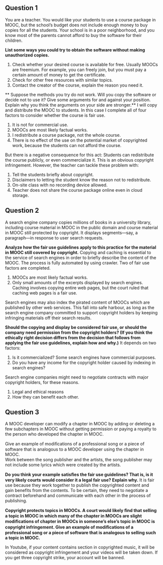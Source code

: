 ## Question 1
You are a teacher. You would like your students to use a course package in MOOC, but the school’s budget does not include enough money to buy copies for all the students. Your school is in a poor neighborhood, and you know most of the parents cannot afford to buy the software for their children.

**List some ways you could try to obtain the software without making unauthorized copies.**
1.  Check whether your desired course is available for free. Usually MOOCs are freemium. For example, you can freely join, but you must pay a certain amount of money to get the certificate.
2.  Check for other free resources with similar topics.
3.  Contact the creator of the course, explain the reason you need it.
    
** Suppose the methods you try do not work. Will you copy the software or decide not to use it? Give some arguments for and against your position. Explain why you think the arguments on your side are stronger.**
I will copy and distribute the MOOC to students. In this case I complete all of four factors to consider whether the course is fair use.
1.  It is not for commercial use.
2.  MOOCs are most likely factual works.
3.  I redistribute a course package, not the whole course. 
4.  There is no effect of the use on the potential market of copyrighted work, because the students can not afford the course.

But there is a negative consequence for this act: Students can redistribute the course publicly, or even commercialize it. This is an obvious copyright infringement. However, the teacher can tackle these problem with: 
1.  Tell the students briefly about copyright.
2.  Disclaimers to letting the student know the reason not to redistribute.
3.  On-site class with no recording device allowed.
4.  Teacher does not share the course package online even in cloud storage.

## Question 2

A search engine company copies millions of books in a university library, including course material in MOOC in the public domain and course material in MOOC still protected by copyright. It displays segments—say, a paragraph—in response to user search requests.  

**Analyze how the fair use guidelines apply to this practice for the material in MOOC still covered by copyright.**
Copying and caching is essential to the service of search engines in order to briefly describe the content of the MOOC. The process is fully automated by using crawler. Two of fair use factors are completed.
1.  MOOCs are most likely factual works.  
2.  Only small amounts of the excerpts displayed by search engines. Caching involves copying entire web pages, but the court ruled that caching web pages is a fair use. 

Search engines may also index the pirated content of MOOCs which are published by other web services. This fall into safe harbour, as long as the search engine company committed to support copyright holders by keeping infringing materials off their search results.

**Should the copying and display be considered fair use, or should the company need permission from the copyright holders? (If you think the ethically right decision differs from the decision that follows from applying the fair use guidelines, explain how and why.)**
It depends on two factors:
1.  Is it commercialized? Some search engines have commercial purposes.   
2.  Do you have any income for the copyright holder caused by indexing in search engines?  

Search engine companies might need to negotiate contracts with major copyright holders, for these reasons.
1.  Legal and ethical reasons
2.  How they can benefit each other. 
    
## Question 3

A MOOC developer can modify a chapter in MOOC by adding or deleting a few subchapters in MOOC without getting permission or paying a royalty to the person who developed the chapter in MOOC.

Give an example of modiﬁcations of a professional song or a piece of software that is analogous to a MOOC developer using the chapter in MOOC.  
Work between the song publisher and the artists, the song publisher may not include some lyrics which were created by the artists.

**Do you think your example satisﬁes the fair use guidelines? That is, is it very likely courts would consider it a legal fair use? Explain why.**
It is fair use because they work together to publish the copyrighted content and gain benefits from the contents. To be certain, they need to negotiate a contract beforehand and communicate with each other in the process of publishing.

**Copyright protects topics in MOOCs. A court would likely ﬁnd that selling a topic in MOOC in which many of the chapter in MOOCs are slight modiﬁcations of chapter in MOOCs in someone’s else’s topic in MOOC is copyright infringement. Give an example of modiﬁcations of a professional song or a piece of software that is analogous to selling such a topic in MOOC.**

In Youtube, if your content contains section in copyrighted music, it will be considered as copyright infringement and your videos will be taken down. If you get three copyright strike, your account will be banned.
